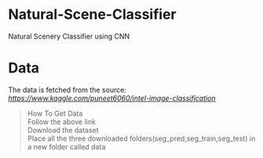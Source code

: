 # Natural-Scene-Classifier
Natural Scenery Classifier using CNN

# Data 

The data is fetched from the source: <i>https://www.kaggle.com/puneet6060/intel-image-classification</i>

>How To Get Data<br>
>Follow the above link<br>
>Download the dataset<br>
>Place all the three downloaded folders(seg_pred,seg_train,seg_test) in a new folder called data<br>